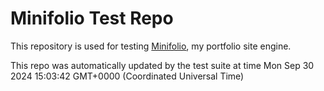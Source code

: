 # Minifolio Test Repo

This repository is used for testing [Minifolio](https://github.com/MaddyGuthridge/Minifolio), my portfolio site engine.

This repo was automatically updated by the test suite at time Mon Sep 30 2024 15:03:42 GMT+0000 (Coordinated Universal Time)
